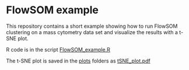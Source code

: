 FlowSOM example
===============

This repository contains a short example showing how to run FlowSOM clustering on a mass cytometry data set and visualize the results with a t-SNE plot.

R code is in the script [FlowSOM_example.R](FlowSOM_example.R)

The t-SNE plot is saved in the [plots](plots/) folders as [tSNE_plot.pdf](plots/tSNE_plot.pdf)
